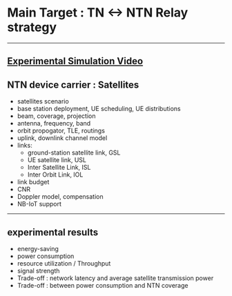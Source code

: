 # Main Target : **TN <-> NTN Relay strategy**
------
[Experimental Simulation Video](https://youtu.be/BMfWaZEAvUQ?si=o6JGOguEd4Jc10Td)
------
## NTN device carrier : Satellites
- satellites scenario
- base station deployment, UE scheduling, UE distributions
- beam, coverage, projection
- antenna, frequency, band
- orbit propogator, TLE, routings
- uplink, downlink channel model
- links:
  - ground-station satellite link, GSL
  - UE satellite link, USL
  - Inter Satellite Link, ISL
  - Inter Orbit Link, IOL
- link budget
- CNR
- Doppler model, compensation
- NB-IoT support
------
## experimental results
- energy-saving
- power consumption
- resource utilization / Throughput
- signal strength
- Trade-off : network latency and average satellite transmission power
- Trade-off : between power consumption and NTN coverage
